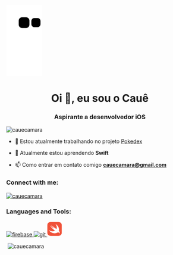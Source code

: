 ![Snake animation](https://github.com/cauecamara/cauecamara/blob/output/github-contribution-grid-snake.svg)

<h1 align="center">Oi 👋, eu sou o Cauê</h1>
<h3 align="center">Aspirante a desenvolvedor iOS</h3>

<p align="left"> <img src="https://komarev.com/ghpvc/?username=cauecamara&label=Profile%20views&color=0e75b6&style=flat" alt="cauecamara" /> </p>

- 🔭 Estou atualmente trabalhando no projeto [Pokedex](https://github.com/cauecamara/Pokedex)

- 🌱 Atualmente estou aprendendo **Swift**

- 📫 Como entrar em contato comigo **cauecamara@gmail.com**

<h3 align="left">Connect with me:</h3>
<p align="left">
<a href="https://linkedin.com/in/cauecamara" target="blank"><img align="center" src="https://raw.githubusercontent.com/rahuldkjain/github-profile-readme-generator/master/src/images/icons/Social/linked-in-alt.svg" alt="cauecamara" height="30" width="40" /></a>
</p>

<h3 align="left">Languages and Tools:</h3>
<p align="left"> <a href="https://firebase.google.com/" target="_blank" rel="noreferrer"> <img src="https://www.vectorlogo.zone/logos/firebase/firebase-icon.svg" alt="firebase" width="40" height="40"/> </a> <a href="https://git-scm.com/" target="_blank" rel="noreferrer"> <img src="https://www.vectorlogo.zone/logos/git-scm/git-scm-icon.svg" alt="git" width="40" height="40"/> </a> <a href="https://developer.apple.com/swift/" target="_blank" rel="noreferrer"> <img src="https://raw.githubusercontent.com/devicons/devicon/master/icons/swift/swift-original.svg" alt="swift" width="40" height="40"/> </a> </p>

<p>&nbsp;<img align="center" src="https://github-readme-stats.vercel.app/api?username=cauecamara&show_icons=true&locale=en" alt="cauecamara" /></p>
